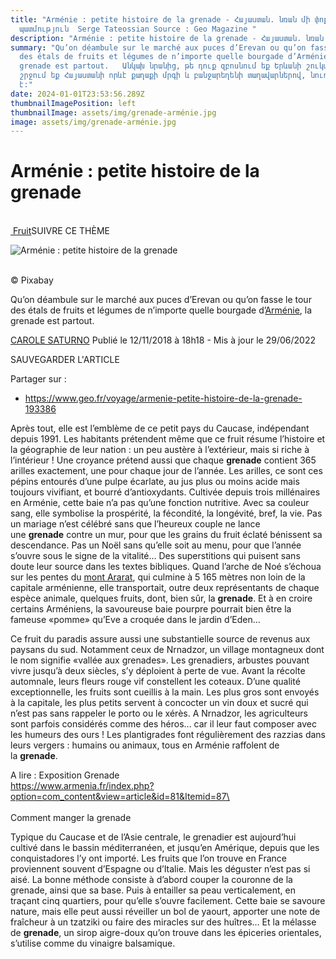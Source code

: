 ```yaml
---
title: "Arménie : petite histoire de la grenade - Հայաստան. նռան մի փոքր
  պատմություն  Serge Tateossian Source : Geo Magazine "
description: "Arménie : petite histoire de la grenade - Հայաստան. նռան մի փոքր պատմություն"
summary: "Qu’on déambule sur le marché aux puces d’Erevan ou qu’on fasse le tour
  des étals de fruits et légumes de n’importe quelle bourgade d’Arménie, la
  grenade est partout.   Անկախ նրանից, թե դուք զբոսնում եք Երևանի շուկայով, թե
  շրջում եք Հայաստանի որևէ քաղաքի մրգի և բանջարեղենի տաղավարներով, նուռն ամենուր
  է:"
date: 2024-01-01T23:53:56.289Z
thumbnailImagePosition: left
thumbnailImage: assets/img/grenade-arménie.jpg
image: assets/img/grenade-arménie.jpg
---
```

<!--StartFragment-->

# Arménie : petite histoire de la grenade

\
[ Fruit](https://www.geo.fr/tag/fruit)SUIVRE CE THÈME

![Arménie : petite histoire de la grenade](assets/img/baby-mamy-noël.jpg)

\
© Pixabay

Qu’on déambule sur le marché aux puces d’Erevan ou qu’on fasse le tour des étals de fruits et légumes de n’importe quelle bourgade d’[Arménie](https://www.geo.fr/destinations/armenie), la grenade est partout.

[CAROLE SATURNO](https://www.geo.fr/auteur/carole-saturno) Publié le 12/11/2018 à 18h18 - Mis à jour le 29/06/2022

SAUVEGARDER L'ARTICLE

Partager sur :

* https://www.geo.fr/voyage/armenie-petite-histoire-de-la-grenade-193386

Après tout, elle est l’emblème de ce petit pays du Caucase, indépendant depuis 1991. Les habitants prétendent même que ce fruit résume l’histoire et la géographie de leur nation : un peu austère à l’extérieur, mais si riche à l’intérieur ! Une croyance prétend aussi que chaque **grenade** contient 365 arilles exactement, une pour chaque jour de l’année. Les arilles, ce sont ces pépins entourés d’une pulpe écarlate, au jus plus ou moins acide mais toujours vivifiant, et bourré d’antioxydants. Cultivée depuis trois millénaires en Arménie, cette baie n’a pas qu’une fonction nutritive. Avec sa couleur sang, elle symbolise la prospérité, la fécondité, la longévité, bref, la vie. Pas un mariage n’est célébré sans que l’heureux couple ne lance une **grenade** contre un mur, pour que les grains du fruit éclaté bénissent sa descendance. Pas un Noël sans qu’elle soit au menu, pour que l’année s’ouvre sous le signe de la vitalité… Des superstitions qui puisent sans doute leur source dans les textes bibliques. Quand l’arche de Noé s’échoua sur les pentes du [mont Ararat](https://www.geo.fr/voyage/turquie-le-mont-ararat-le-volcan-aux-neiges-eternelles-160936), qui culmine à 5 165 mètres non loin de la capitale arménienne, elle transportait, outre deux représentants de chaque espèce animale, quelques fruits, dont, bien sûr, la **grenade**. Et à en croire certains Arméniens, la savoureuse baie pourpre pourrait bien être la fameuse «pomme» qu’Eve a croquée dans le jardin d’Eden…

Ce fruit du paradis assure aussi une substantielle source de revenus aux paysans du sud. Notamment ceux de Nrnadzor, un village montagneux dont le nom signifie «vallée aux grenades». Les grenadiers, arbustes pouvant vivre jusqu’à deux siècles, s’y déploient à perte de vue. Avant la récolte automnale, leurs fleurs rouge vif constellent les coteaux. D’une qualité exceptionnelle, les fruits sont cueillis à la main. Les plus gros sont envoyés à la capitale, les plus petits servent à concocter un vin doux et sucré qui n’est pas sans rappeler le porto ou le xérès. A Nrnadzor, les agriculteurs sont parfois considérés comme des héros… car il leur faut composer avec les humeurs des ours ! Les plantigrades font régulièrement des razzias dans leurs vergers : humains ou animaux, tous en Arménie raffolent de la **grenade**.



A﻿ lire : Exposition Grenade\
https://www.armenia.fr/index.php?option=com_content&view=article&id=81&Itemid=87\
\
\
Comment manger la grenade

Typique du Caucase et de l’Asie centrale, le grenadier est aujourd’hui cultivé dans le bassin méditerranéen, et jusqu’en Amérique, depuis que les conquistadores l’y ont importé. Les fruits que l’on trouve en France proviennent souvent d’Espagne ou d’Italie. Mais les déguster n’est pas si aisé. La bonne méthode consiste à d’abord couper la couronne de la grenade, ainsi que sa base. Puis à entailler sa peau verticalement, en traçant cinq quartiers, pour qu’elle s’ouvre facilement. Cette baie se savoure nature, mais elle peut aussi réveiller un bol de yaourt, apporter une note de fraîcheur à un tzatziki ou faire des miracles sur des huîtres… Et la mélasse de **grenade**, un sirop aigre-doux qu’on trouve dans les épiceries orientales, s’utilise comme du vinaigre balsamique.

<!--EndFragment-->